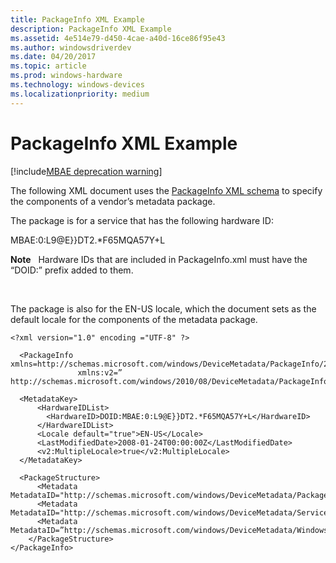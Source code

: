 ```yaml
---
title: PackageInfo XML Example
description: PackageInfo XML Example
ms.assetid: 4e514e79-d450-4cae-a40d-16ce86f95e43
ms.author: windowsdriverdev
ms.date: 04/20/2017
ms.topic: article
ms.prod: windows-hardware
ms.technology: windows-devices
ms.localizationpriority: medium
---
```


# PackageInfo XML Example

[!include[MBAE deprecation warning](mbae-deprecation-warning.md)]

The following XML document uses the [PackageInfo XML schema](packageinfo-xml-schema.md) to specify the components of a vendor’s metadata package.

The package is for a service that has the following hardware ID:

MBAE:0:L9@E}}DT2.\*F65MQA57Y+L

**Note**  
Hardware IDs that are included in PackageInfo.xml must have the “DOID:” prefix added to them.

 

The package is also for the EN-US locale, which the document sets as the default locale for the components of the metadata package.

``` syntax
<?xml version="1.0" encoding ="UTF-8" ?>

  <PackageInfo xmlns=http://schemas.microsoft.com/windows/DeviceMetadata/PackageInfo/2007/11/
               xmlns:v2=” http://schemas.microsoft.com/windows/2010/08/DeviceMetadata/PackageInfov2”>

  <MetadataKey>
      <HardwareIDList>
        <HardwareID>DOID:MBAE:0:L9@E}}DT2.*F65MQA57Y+L</HardwareID>
      </HardwareIDList>
      <Locale default="true">EN-US</Locale>
      <LastModifiedDate>2008-01-24T00:00:00Z</LastModifiedDate>
      <v2:MultipleLocale>true</v2:MultipleLocale>
  </MetadataKey>

  <PackageStructure>
      <Metadata MetadataID="http://schemas.microsoft.com/windows/DeviceMetadata/PackageInfo/2007/11">PackageInfo.xml</Metadata>
      <Metadata MetadataID="http://schemas.microsoft.com/windows/DeviceMetadata/ServiceInfo/2007/11/">ServiceInformation</Metadata>
      <Metadata MetadataID=”http://schemas.microsoft.com/windows/DeviceMetadata/WindowsInfo/2007/11/”>WindowsInformation</Metadata>
    </PackageStructure>
</PackageInfo>
```

 

 





